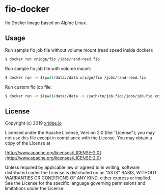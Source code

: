 # fio-docker

fio Docker Image based on Alpine Linux.

## Usage
Run sample fio job file without volume mount (read speed inside docker):
```bash
$ docker run xridge/fio /jobs/rand-read.fio
```

Run sample fio job file with volume mount:
```bash
$ docker run -v $(pwd)/data:/data xridge/fio /jobs/rand-read.fio
```

Run custom fio job file:
```bash
$ docker run -v $(pwd)/data:/data -v /path/to/job.fio:/jobs/job.fio xridge/fio /jobs/job.fio
```

## License
Copyright (c) 2019 [xridge.io](https://xridge.io)

Licensed under the Apache License, Version 2.0 (the "License");
you may not use this file except in compliance with the License.
You may obtain a copy of the License at

[http://www.apache.org/licenses/LICENSE-2.0](http://www.apache.org/licenses/LICENSE-2.0)

Unless required by applicable law or agreed to in writing, software
distributed under the License is distributed on an "AS IS" BASIS,
WITHOUT WARRANTIES OR CONDITIONS OF ANY KIND, either express or implied.
See the License for the specific language governing permissions and
limitations under the License.

